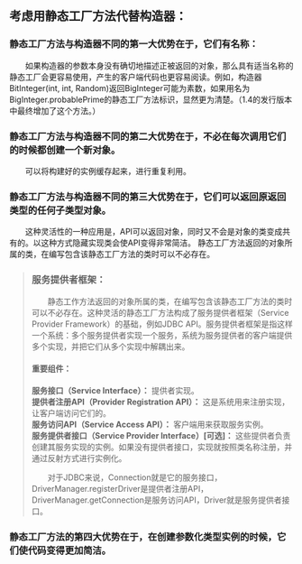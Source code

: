## 考虑用静态工厂方法代替构造器：
### 静态工厂方法与构造器不同的第一大优势在于，它们有名称：  
&emsp;&emsp;如果构造器的参数本身没有确切地描述正被返回的对象，那么具有适当名称的静态工厂会更容易使用，产生的客户端代码也更容易阅读。例如，构造器BitInteger(int, int, Random)返回BigInteger可能为素数，如果用名为BigInteger.probablePrime的静态工厂方法标识，显然更为清楚。（1.4的发行版本中最终增加了这个方法。）  
### 静态工厂方法与构造器不同的第二大优势在于，不必在每次调用它们的时候都创建一个新对象。  
&emsp;&emsp;可以将构建好的实例缓存起来，进行重复利用。
### 静态工厂方法与构造器不同的第三大优势在于，它们可以返回原返回类型的任何子类型对象。
&emsp;&emsp;这种灵活性的一种应用是，API可以返回对象，同时又不会是对象的类变成共有的。以这种方式隐藏实现类会使API变得非常简洁。
  静态工厂方法返回的对象所属的类，在编写包含该静态工厂方法的类时可以不必存在。
>### 服务提供者框架：  
>&emsp;&emsp;静态工作方法返回的对象所属的类，在编写包含该静态工厂方法的类时可以不必存在。这种灵活的静态工厂方法构成了服务提供者框架（Service Provider Framework）的基础，例如JDBC API。服务提供者框架是指这样一个系统：多个服务提供者实现一个服务，系统为服务提供者的客户端提供多个实现，并把它们从多个实现中解耦出来。  
>#### 重要组件：  
>__服务接口（Service Interface）：__ 提供者实现。  
**提供者注册API（Provider Registration API）：** 这是系统用来注册实现，让客户端访问它们的。  
**服务访问API（Service Access API）：** 客户端用来获取服务实例。  
**服务提供者接口（Service Provider Interface）[可选]：** 这些提供者负责创建其服务实现的实例。如果没有提供者接口，实现就按照类名称注册，并通过反射方式进行实例化。  
>
>&emsp;&emsp;对于JDBC来说，Connection就是它的服务接口，DriverManager.registerDriver是提供者注册API，DriverManager.getConnection是服务访问API，Driver就是服务提供者接口。
### 静态工厂方法的第四大优势在于，在创建参数化类型实例的时候，它们使代码变得更加简洁。
